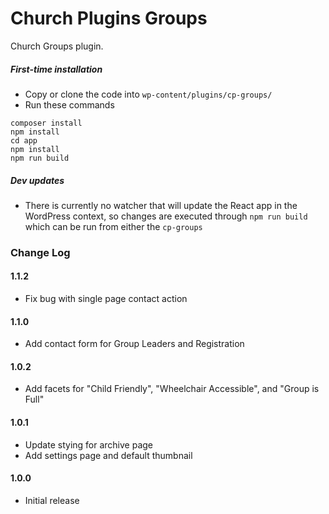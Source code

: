 # Church Plugins Groups
Church Groups plugin.

##### First-time installation  #####

- Copy or clone the code into `wp-content/plugins/cp-groups/`
- Run these commands
```
composer install
npm install
cd app
npm install
npm run build
```

##### Dev updates  #####

- There is currently no watcher that will update the React app in the WordPress context, so changes are executed through `npm run build` which can be run from either the `cp-groups`

### Change Log

#### 1.1.2
* Fix bug with single page contact action

#### 1.1.0
* Add contact form for Group Leaders and Registration

#### 1.0.2
* Add facets for "Child Friendly", "Wheelchair Accessible", and "Group is Full"

#### 1.0.1
* Update stying for archive page
* Add settings page and default thumbnail

#### 1.0.0
* Initial release
